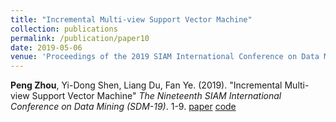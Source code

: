 ```yaml
---
title: "Incremental Multi-view Support Vector Machine"
collection: publications
permalink: /publication/paper10
date: 2019-05-06
venue: 'Proceedings of the 2019 SIAM International Conference on Data Mining'
---
```

**Peng Zhou**, Yi-Dong Shen, Liang Du, Fan Ye. (2019). &quot;Incremental Multi-view Support Vector Machine&quot; <i>The Nineteenth SIAM International Conference on Data Mining (SDM-19)</i>. 1-9. [paper](http://Doctor-Nobody.github.io/papers/SDM2019.pdf) [code](http://Doctor-Nobody.github.io/codes/imsvm.rar)